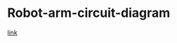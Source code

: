 # Robot-arm-circuit-diagram
[link](https://www.tinkercad.com/things/gCSp4RLRvyO-powerful-migelo-krunk/editel?sharecode=2DfM63iDAQXQ18gahef2IJCfSlCPWS4Z7WCGL7QP5ko)
